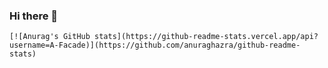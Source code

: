 ### Hi there 👋
	[![Anurag's GitHub stats](https://github-readme-stats.vercel.app/api?username=A-Facade)](https://github.com/anuraghazra/github-readme-stats)
